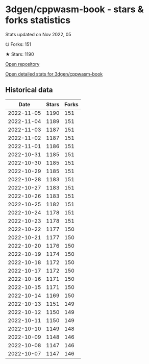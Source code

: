 # 3dgen/cppwasm-book - stars & forks statistics

Stats updated on Nov 2022, 05

☋ Forks: 151

★ Stars: 1190

[Open repository](https://github.com/3dgen/cppwasm-book)

[Open detailed stats for 3dgen/cppwasm-book](https://reviewgithub.com/rep/3dgen/cppwasm-book)

## Historical data
| Date | Stars | Forks |
|------|-------|-------|
| 2022-11-05 | 1190 | 151 | 
| 2022-11-04 | 1189 | 151 | 
| 2022-11-03 | 1187 | 151 | 
| 2022-11-02 | 1187 | 151 | 
| 2022-11-01 | 1186 | 151 | 
| 2022-10-31 | 1185 | 151 | 
| 2022-10-30 | 1185 | 151 | 
| 2022-10-29 | 1185 | 151 | 
| 2022-10-28 | 1183 | 151 | 
| 2022-10-27 | 1183 | 151 | 
| 2022-10-26 | 1183 | 151 | 
| 2022-10-25 | 1182 | 151 | 
| 2022-10-24 | 1178 | 151 | 
| 2022-10-23 | 1178 | 151 | 
| 2022-10-22 | 1177 | 150 | 
| 2022-10-21 | 1177 | 150 | 
| 2022-10-20 | 1176 | 150 | 
| 2022-10-19 | 1174 | 150 | 
| 2022-10-18 | 1172 | 150 | 
| 2022-10-17 | 1172 | 150 | 
| 2022-10-16 | 1171 | 150 | 
| 2022-10-15 | 1171 | 150 | 
| 2022-10-14 | 1169 | 150 | 
| 2022-10-13 | 1151 | 149 | 
| 2022-10-12 | 1150 | 149 | 
| 2022-10-11 | 1150 | 149 | 
| 2022-10-10 | 1149 | 148 | 
| 2022-10-09 | 1148 | 146 | 
| 2022-10-08 | 1147 | 146 | 
| 2022-10-07 | 1147 | 146 | 

